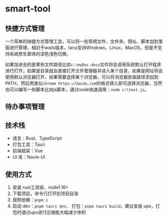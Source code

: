 # smart-tool

## 快捷方式管理
一个简单的快捷方式管理工具，可以将一些常用文件、文件夹、网址、脚本加到里面进行管理，相对于wails版本，tarui支持Windows、Linux、MacOS，但是不支持系统原生窗体的深色浅色切换。

如果加进去的是某些文件路径比如`c:\myDoc.docx`文件将会调用系统默认打开程序进行打开，如果是目录就会直接打开文件管理器并进入某个目录，如果是网址将会使用默认浏览器打开，如果需要选择某个浏览器，可以将浏览器安装路径添加到PATH，然后用类似`chrome https://baidu.com`的格式填入即可选择浏览器，当然也可以编写一些脚本比如js脚本，通过node快速调用：`node c:\test.js`。

## 待办事项管理

## 技术栈

- 语言：Rust、TypeScript
- 打包工具：Tauri
- 前端框架：Vue
- UI 库：Navie-UI

## 使用方式

1. 安装 rust工具链、node1.16+
2. 下载项目，命令行打开到项目目录
3. 按照依赖：`pnpm i`
4. 启动 dev：`pnpm tauri dev`， 打包：`pnpm tauri build`，建议安装 upx，打包时通过upx进行压缩能大幅减少体积

